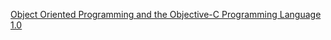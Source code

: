 [Object Oriented Programming and the Objective-C Programming Language 1.0](https://developer.apple.com/library/archive/documentation/Cocoa/Conceptual/OOPandObjC1/Introduction/introObjectiveC.html#//apple_ref/doc/uid/TP40005191-CH1-SW2)